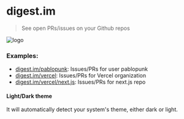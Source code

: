 # digest.im

> See open PRs/issues on your Github repos

![logo](https://digest.im/favicon/readme-logo.png)

### Examples:

- [digest.im/pablopunk](https://digest.im/pablopunk): Issues/PRs for user pablopunk
- [digest.im/vercel](https://digest.im/vercel): Issues/PRs for Vercel organization
- [digest.im/vercel/next.js](https://digest.im/vercel/next.js): Issues/PRs for next.js repo

#### Light/Dark theme

It will automatically detect your system's theme, either dark or light.
